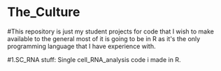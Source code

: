 # The_Culture
#This repository is just my student  projects for code that I wish to make available to the general most of it is going to be in R as it's the only programming language that I have experience with.

#1.SC_RNA stuff: Single cell_RNA_analysis code i made in R.
